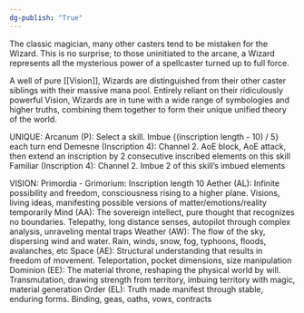```yaml
---
dg-publish: "True"
---
```


The classic magician, many other casters tend to be mistaken for the Wizard. This is no surprise; to those uninitiated to the arcane, a Wizard represents all the mysterious power of a spellcaster turned up to full force. 

A well of pure [[Vision]], Wizards are distinguished from their other caster siblings with their massive mana pool. Entirely reliant on their ridiculously powerful Vision, Wizards are in tune with a wide range of symbologies and higher truths, combining them together to form their unique unified theory of the world.

UNIQUE:
Arcanum (P): Select a skill. Imbue {(inscription length - 10) / 5} each turn end
Demesne (Inscription 4): Channel 2. AoE block, AoE attack, then extend an inscription by 2 consecutive inscribed elements on this skill
Familiar (Inscription 4): Channel 2. Imbue 2 of this skill’s imbued elements

VISION:
Primordia - Grimorium: Inscription length 10
Aether (AL): Infinite possibility and freedom, consciousness rising to a higher plane. Visions, living ideas, manifesting possible versions of matter/emotions/reality temporarily
Mind (AA): The sovereign intellect, pure thought that recognizes no boundaries. Telepathy, long distance senses, autopilot through complex analysis, unraveling mental traps
Weather (AW): The flow of the sky, dispersing wind and water. Rain, winds, snow, fog, typhoons, floods, avalanches, etc
Space (AE): Structural understanding that results in freedom of movement. Teleportation, pocket dimensions, size manipulation
Dominion (EE): The material throne, reshaping the physical world by will. Transmutation, drawing strength from territory, imbuing territory with magic, material generation
Order (EL): Truth made manifest through stable, enduring forms. Binding, geas, oaths, vows, contracts